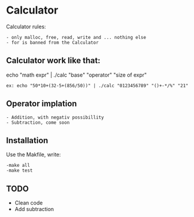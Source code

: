 Calculator
==============
 


Calculator rules:

    - only malloc, free, read, write and ... nothing else
    - for is banned from the Calculator

## Calculator work like that:

echo "math expr" | ./calc "base" "operator" "size of expr"

    ex: echo "50*10+(32-5+(856/50))" | ./calc "0123456789" "()+-*/%" "21"

## Operator implation 
	
    - Addition, with negativ possibillity
    - Subtraction, come soon 

## Installation 

Use the Makfile, write:

    -make all
    -make test

## TODO

- Clean code
- Add subtraction
